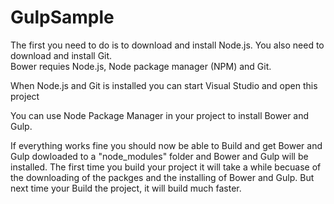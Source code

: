# GulpSample

The first you need to do is to download and install Node.js. 
You also need to download and install Git.  
Bower requies Node.js, Node package manager (NPM) and Git.

When Node.js and Git is installed you can start Visual Studio and open this project

You can use Node Package Manager in your project to install Bower and Gulp.

If everything works fine you should now be able to Build and get Bower and Gulp dowloaded to a "node_modules" folder and Bower and Gulp will be installed. The first time you build your project it will take a while becuase of the downloading of the packges and the installing of Bower and Gulp. But next time your Build  the project, it will build much faster.


